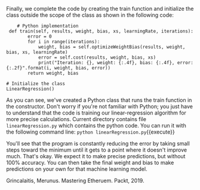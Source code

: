 Finally, we complete the code by creating the train function and initialize the class outside the scope of the class as shown in the following code:

```
    # Python implementation
 def train(self, results, weight, bias, xs, learningRate, iterations):
        error = 0
        for i in range(iterations):
            weight, bias = self.optimizeWeightBias(results, weight, bias, xs, learningRate)
            error = self.cost(results, weight, bias, xs)
            print("Iteration: {}, weight: {:.4f}, bias: {:.4f}, error: {:.2f}".format(i, weight, bias, error))
        return weight, bias

# Initialize the class
LinearRegression()
```

As you can see, we've created a Python class that runs the train function in the constructor. Don't worry if you're not familiar with Python; you just have to understand that the code is training our linear-regression algorithm for more precise calculations. Current directory contains file `linearRegression.py` which contains the python code. You can run it with the following command line:
`python linearRegression.py`{{execute}}

You'll see that the program is constantly reducing the error by taking small steps toward the minimum until it gets to a point where it doesn't improve much. That's okay. We expect it to make precise predictions, but without 100% accuracy. You can then take the final weight and bias to make predictions on your own for that machine learning model.

Grincalaitis, Merunus. Mastering Etheruem. Packt, 2019.
